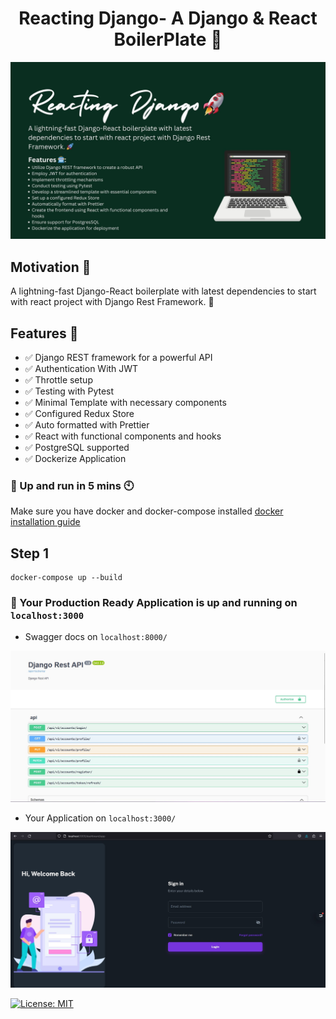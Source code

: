 <h1 align="center">Reacting Django- A Django & React BoilerPlate 🚀</h1>

[![Main](https://github.com/rimmelasghar/ReactingDjango-BoilerPlate/blob/main/image/README/reactingdjango2.jpg)](https://github.com/rimmelasghar/ReactingDjango-BoilerPlate/blob/main/image/README/reactingdjango2.jpg)

## Motivation 🎯

A lightning-fast Django-React boilerplate with latest dependencies to start with react project with Django Rest Framework. 🚀 

## Features 🚀

  -  ✅ Django REST framework for a powerful API
  -  ✅ Authentication With JWT
  -  ✅ Throttle setup
  -  ✅ Testing with Pytest
  -  ✅ Minimal Template with necessary components
  -  ✅ Configured Redux Store
  -  ✅ Auto formatted with Prettier
  -  ✅ React with functional components and hooks
  -  ✅ PostgreSQL supported
  -  ✅ Dockerize Application

### 🚀 Up and run in 5 mins 🕙
Make sure you have docker and docker-compose installed [docker installation guide](https://docs.docker.com/compose/install/)

## Step 1
```
docker-compose up --build
```

### 🎉 Your Production Ready Application is up and running on `localhost:3000`


- Swagger docs on `localhost:8000/`

[![Main](https://github.com/rimmelasghar/ReactingDjango-BoilerPlate/blob/main/image/README/swagger.jpg)](https://github.com/rimmelasghar/ReactingDjango-BoilerPlate/blob/main/image/README/swagger.jpg)

- Your Application on `localhost:3000/`

[![Main](https://github.com/rimmelasghar/ReactingDjango-BoilerPlate/blob/main/image/README/app.jpg)](https://github.com/rimmelasghar/ReactingDjango-BoilerPlate/blob/main/image/README/app.jpg)


[![License: MIT](https://img.shields.io/badge/License-MIT-blue.svg)](https://opensource.org/licenses/MIT)
